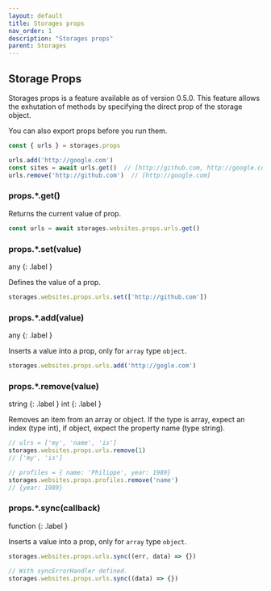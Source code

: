 ```yaml
---
layout: default
title: Storages props
nav_order: 1
description: "Storages props"
parent: Storages
---
```


## Storage Props

Storages props is a feature available as of version 0.5.0. 
This feature allows the exhutation of methods by specifying the direct prop of the storage object.

You can also export props before you run them.

```javascript
const { urls } = storages.props

urls.add('http://google.com')
const sites = await urls.get()  // [http://github.com, http://google.com]
urls.remove('http://github.com')  // [http://google.com]
```

### props.*.get()

Returns the current value of prop.

```javascript
const urls = await storages.websites.props.urls.get()
```

### props.*.set(value)
any
{: .label }

Defines the value of a prop.

```javascript
storages.websites.props.urls.set(['http://github.com'])
```

### props.*.add(value)
any
{: .label }

Inserts a value into a prop, only for `array` type `object`.

```javascript
storages.websites.props.urls.add('http://gogle.com')
```

### props.*.remove(value)
string
{: .label }
int
{: .label }

Removes an item from an array or object. If the type is array, 
expect an index (type int), if object, expect the property name (type string).

```javascript
// ulrs = ['my', 'name', 'is']
storages.websites.props.urls.remove(1)
// ['my', 'is']

// profiles = { name: 'Philippe', year: 1989}
storages.websites.props.profiles.remove('name')
// {year: 1989}
```

### props.*.sync(callback)
function
{: .label }

Inserts a value into a prop, only for `array` type `object`.

```javascript
storages.websites.props.urls.sync((err, data) => {})

// With syncErrorHandler defined.
storages.websites.props.urls.sync((data) => {})
```


